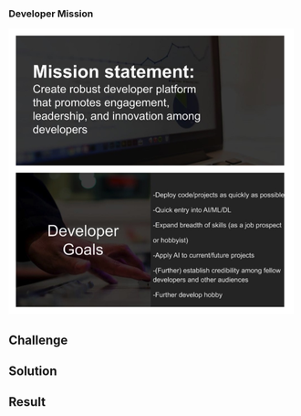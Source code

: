 ### Developer Mission

<img src="/images/DevExperienceImg.jpg" width="500" height="500">

## Challenge

## Solution

## Result

